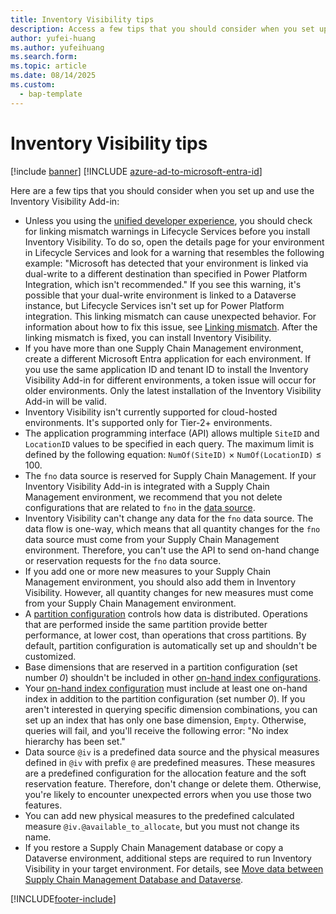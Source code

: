 ```yaml
---
title: Inventory Visibility tips
description: Access a few tips that you should consider when you set up and use the Inventory Visibility Add-in, including tips about Microsoft Entra environments.
author: yufei-huang
ms.author: yufeihuang
ms.search.form: 
ms.topic: article
ms.date: 08/14/2025
ms.custom: 
  - bap-template
---
```


# Inventory Visibility tips

[!include [banner](../includes/banner.md)]
[!INCLUDE [azure-ad-to-microsoft-entra-id](../../includes/azure-ad-to-microsoft-entra-id.md)]

Here are a few tips that you should consider when you set up and use the Inventory Visibility Add-in:

- Unless you using the [unified developer experience](/power-platform/developer/unified-experience/finance-operations-dev-overview), you should check for linking mismatch warnings in Lifecycle Services before you install Inventory Visibility. To do so, open the details page for your environment in Lifecycle Services and look for a warning that resembles the following example: "Microsoft has detected that your environment is linked via dual-write to a different destination than specified in Power Platform Integration, which isn't recommended." If you see this warning, it's possible that your dual-write environment is linked to a Dataverse instance, but Lifecycle Services isn't set up for Power Platform integration. This linking mismatch can cause unexpected behavior. For information about how to fix this issue, see [Linking mismatch](../../fin-ops-core/dev-itpro/data-entities/dual-write/lcs-setup.md#linking-mismatch). After the linking mismatch is fixed, you can install Inventory Visibility.
- If you have more than one Supply Chain Management environment, create a different Microsoft Entra application for each environment. If you use the same application ID and tenant ID to install the Inventory Visibility Add-in for different environments, a token issue will occur for older environments. Only the latest installation of the Inventory Visibility Add-in will be valid.
- Inventory Visibility isn't currently supported for cloud-hosted environments. It's supported only for Tier-2+ environments.
- The application programming interface (API) allows multiple `SiteID` and `LocationID` values to be specified in each query. The maximum limit is defined by the following equation: `NumOf(SiteID)` &times; `NumOf(LocationID)` &le; 100.
- The `fno` data source is reserved for Supply Chain Management. If your Inventory Visibility Add-in is integrated with a Supply Chain Management environment, we recommend that you not delete configurations that are related to `fno` in the [data source](inventory-visibility-configuration.md#data-source-configuration).
- Inventory Visibility can't change any data for the `fno` data source. The data flow is one-way, which means that all quantity changes for the `fno` data source must come from your Supply Chain Management environment. Therefore, you can't use the API to send on-hand change or reservation requests for the `fno` data source.
- If you add one or more new measures to your Supply Chain Management environment, you should also add them in Inventory Visibility. However, all quantity changes for new measures must come from your Supply Chain Management environment.
- A [partition configuration](inventory-visibility-power-platform.md#data-partition) controls how data is distributed. Operations that are performed inside the same partition provide better performance, at lower cost, than operations that cross partitions. By default, partition configuration is automatically set up and shouldn't be customized.
- Base dimensions that are reserved in a partition configuration (set number *0*) shouldn't be included in other [on-hand index configurations](inventory-visibility-power-platform.md#index).
- Your [on-hand index configuration](inventory-visibility-power-platform.md#index) must include at least one on-hand index in addition to the partition configuration (set number *0*). If you aren't interested in querying specific dimension combinations, you can set up an index that has only one base dimension, `Empty`. Otherwise, queries will fail, and you'll receive the following error: "No index hierarchy has been set."
- Data source `@iv` is a predefined data source and the physical measures defined in `@iv` with prefix `@` are predefined measures. These measures are a predefined configuration for the allocation feature and the soft reservation feature. Therefore, don't change or delete them. Otherwise, you're likely to encounter unexpected errors when you use those two features.
- You can add new physical measures to the predefined calculated measure `@iv.@available_to_allocate`, but you must not change its name.
- If you restore a Supply Chain Management database or copy a Dataverse environment, additional steps are required to run Inventory Visibility in your target environment. For details, see [Move data between Supply Chain Management Database and Dataverse](inventory-visibility-setup.md#move-data).

[!INCLUDE[footer-include](../../includes/footer-banner.md)]
